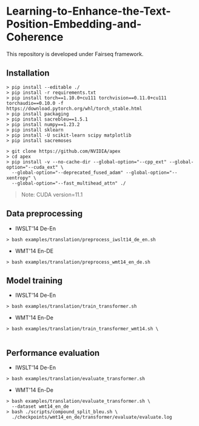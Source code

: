 # Learning-to-Enhance-the-Text-Position-Embedding-and-Coherence
This repository is developed under Fairseq framework.

## Installation
```
> pip install --editable ./ 
> pip install -r requirements.txt
> pip install torch==1.10.0+cu111 torchvision==0.11.0+cu111 torchaudio==0.10.0 -f https://download.pytorch.org/whl/torch_stable.html
> pip install packaging
> pip install sacrebleu==1.5.1
> pip install numpy==1.23.2
> pip install sklearn
> pip install -U scikit-learn scipy matplotlib
> pip install sacremoses
```
```
> git clone https://github.com/NVIDIA/apex
> cd apex
> pip install -v --no-cache-dir --global-option="--cpp_ext" --global-option="--cuda_ext" \
  --global-option="--deprecated_fused_adam" --global-option="--xentropy" \
  --global-option="--fast_multihead_attn" ./
```

> Note: CUDA version=11.1

## Data preprocessing
* IWSLT'14 De-En
```
> bash examples/translation/preprocess_iwslt14_de_en.sh
```
* WMT'14 En-DE
```
> bash examples/translation/preprocess_wmt14_en_de.sh
```

## Model training
* IWSLT'14 De-En
```
> bash examples/translation/train_transformer.sh
```
* WMT'14 En-De
```
> bash examples/translation/train_transformer_wmt14.sh \
 
```

## Performance evaluation
* IWSLT'14 De-En
```
> bash examples/translation/evaluate_transformer.sh
```
* WMT'14 En-De
```
> bash examples/translation/evaluate_transformer.sh \
  --dataset wmt14_en_de
> bash ./scripts/compound_split_bleu.sh \
  ./checkpoints/wmt14_en_de/transformer/evaluate/evaluate.log
```

